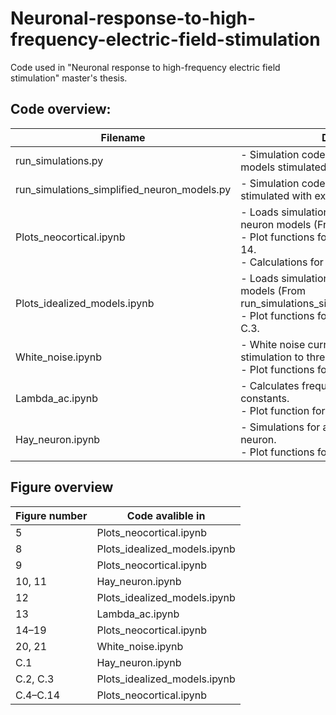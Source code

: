 # Neuronal-response-to-high-frequency-electric-field-stimulation

Code used in "Neuronal response to high-frequency electric field stimulation" master's thesis.

## Code overview:

| Filename                           | Description                                                                                                   |
|------------------------------------|---------------------------------------------------------------------------------------------------------------|
| run_simulations.py                 | - Simulation code for all neocortical neuron models stimulated with external electric field.                 |
| run_simulations_simplified_neuron_models.py | - Simulation code for idealized neuron models stimulated with external electric field.                |
| Plots_neocortical.ipynb | - Loads simulation data for neocortical neuron models (From run_simulations.py)  <br> - Plot functions for Figures 5, 9, 14–19, C.4–14. <br> - Calculations for Tables 2 and C.1. |
| Plots_idealized_models.ipynb | - Loads simulation data for idealized neuron models (From run_simulations_simplified_neuron_models.py) <br> - Plot functions for Figures 8, 12, C.2, and C.3. |
| White_noise.ipynb                  | - White noise current and extracellular stimulation to three selected neurons. <br> - Plot functions for Figures 20 and 21. |
| Lambda_ac.ipynb                    | - Calculates frequency-dependent length constants. <br> - Plot function for Figure 13.                       |
| Hay_neuron.ipynb                   | - Simulations for active and passive Hay neuron. <br> - Plot functions for Figures 10, 11, and C.1.         |


## Figure overview
| Figure number  | Code avalible in       |
|------------------|----------------------------------------|
| 5                | Plots_neocortical.ipynb |
| 8                | Plots_idealized_models.ipynb   |
| 9                | Plots_neocortical.ipynb |
| 10, 11           | Hay_neuron.ipynb                      |
| 12               | Plots_idealized_models.ipynb   |
| 13               | Lambda_ac.ipynb                       |
| 14–19            | Plots_neocortical.ipynb |
| 20, 21           | White_noise.ipynb                     |
| C.1              | Hay_neuron.ipynb                      |
| C.2, C.3         | Plots_idealized_models.ipynb   |
| C.4–C.14         | Plots_neocortical.ipynb |
